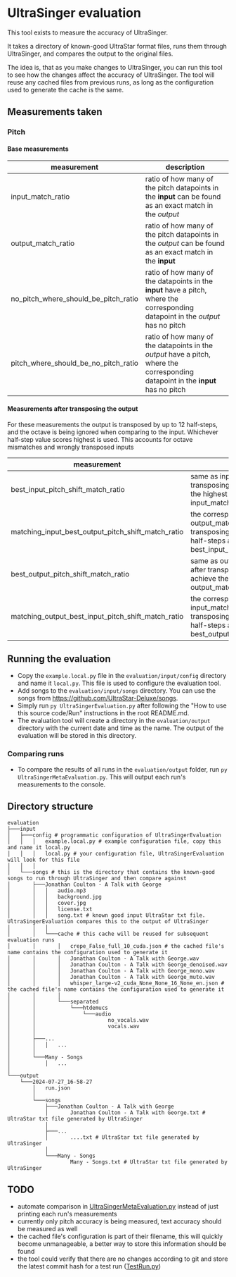 # UltraSinger evaluation

This tool exists to measure the accuracy of UltraSinger.

It takes a directory of known-good UltraStar format files, runs them through UltraSinger, and compares the output to the
original files.

The idea is, that as you make changes to UltraSinger, you can run this tool to see how the changes affect the accuracy
of UltraSinger. The tool will reuse any cached files from previous runs, as long as the configuration used to generate the cache is the same.

## Measurements taken

### Pitch

#### Base measurements

| measurement                          | description                                                                                                                       |
|--------------------------------------|-----------------------------------------------------------------------------------------------------------------------------------|
| input_match_ratio                    | ratio of how many of the pitch datapoints in the **input** can be found as an exact match in the _output_                         |
| output_match_ratio                   | ratio of how many of the pitch datapoints in the _output_ can be found as an exact match in the **input**                         |
| no_pitch_where_should_be_pitch_ratio | ratio of how many of the datapoints in the **input** have a pitch, where the corresponding datapoint in the _output_ has no pitch |
| pitch_where_should_be_no_pitch_ratio | ratio of how many of the datapoints in the _output_ have a pitch, where the corresponding datapoint in the **input** has no pitch |

#### Measurements after transposing the output

For these measurements the output is transposed by up to 12 half-steps, and the octave is being ignored when comparing
to the input. Whichever half-step value scores highest is used. This accounts for octave mismatches and wrongly
transposed inputs

| measurement                                        | description                                                                                                                        |
|----------------------------------------------------|------------------------------------------------------------------------------------------------------------------------------------|
| best_input_pitch_shift_match_ratio                 | same as input_match_ratio but after transposing the _output_ to achieve the highest possible input_match_ratio                     |
| matching_input_best_output_pitch_shift_match_ratio | the corresponding output_match_ratio when transposing the same amount of half-steps as used for best_input_pitch_shift_match_ratio |
| best_output_pitch_shift_match_ratio                | same as output_match_ratio but after transposing the _output_ to achieve the highest possible output_match_ratio                   |
| matching_output_best_input_pitch_shift_match_ratio | the corresponding input_match_ratio when transposing the same amount of half-steps as used for best_output_pitch_shift_match_ratio |



## Running the evaluation

- Copy the `example.local.py` file in the `evaluation/input/config` directory and name it `local.py`. This file is used to configure the evaluation tool.
- Add songs to the `evaluation/input/songs` directory. You can use the songs from https://github.com/UltraStar-Deluxe/songs.
- Simply run `py UltraSingerEvaluation.py` after following the "How to use this source code/Run" instructions in the root README.md.
- The evaluation tool will create a directory in the `evaluation/output` directory with the current date and time as the name. The output of the evaluation will be stored in this directory.

### Comparing runs

- To compare the results of all runs in the `evaluation/output` folder, run `py UltraSingerMetaEvaluation.py`. This will output each run's measurements to the console.

## Directory structure

```
evaluation
├───input
│   ├───config # programmatic configuration of UltraSingerEvaluation
│   │   │   example.local.py # example configuration file, copy this and name it local.py
│   │   │   local.py # your configuration file, UltraSingerEvaluation will look for this file
│   │   │
│   └───songs # this is the directory that contains the known-good songs to run through UltraSinger and then compare against
│       ├───Jonathan Coulton - A Talk with George
│       │   │   audio.mp3
│       │   │   background.jpg
│       │   │   cover.jpg
│       │   │   license.txt
│       │   │   song.txt # known good input UltraStar txt file. UltraSingerEvaluation compares this to the output of UltraSinger
│       │   │
│       │   └───cache # this cache will be reused for subsequent evaluation runs
│       │       │   crepe_False_full_10_cuda.json # the cached file's name contains the configuration used to generate it
│       │       │   Jonathan Coulton - A Talk with George.wav
│       │       │   Jonathan Coulton - A Talk with George_denoised.wav
│       │       │   Jonathan Coulton - A Talk with George_mono.wav
│       │       │   Jonathan Coulton - A Talk with George_mute.wav
│       │       │   whisper_large-v2_cuda_None_None_16_None_en.json # the cached file's name contains the configuration used to generate it
│       │       │
│       │       └───separated
│       │           └───htdemucs
│       │               └───audio
│       │                       no_vocals.wav
│       │                       vocals.wav
│       │
│       ├───...
│       │   │   ...
│       │
│       └───Many - Songs
│           │   ...
│
└───output
    └───2024-07-27_16-58-27
        │   run.json
        │
        └───songs
            ├───Jonathan Coulton - A Talk with George
            │       Jonathan Coulton - A Talk with George.txt # UltraStar txt file generated by UltraSinger
            │
            ├───...
            │       ....txt # UltraStar txt file generated by UltraSinger
            │
            └───Many - Songs
                    Many - Songs.txt # UltraStar txt file generated by UltraSinger
```

## TODO

- automate comparison in [UltraSingerMetaEvaluation.py](..%2Fsrc%2FUltraSingerMetaEvaluation.py) instead of just printing each run's measurements
- currently only pitch accuracy is being measured, text accuracy should be measured as well
- the cached file's configuration is part of their filename, this will quickly become unmanageable, a better way to store this information should be found
- the tool could verify that there are no changes according to git and store the latest commit hash for a test run ([TestRun.py](..%2Fsrc%2Fmodules%2FEvaluation%2FTestRun.py))